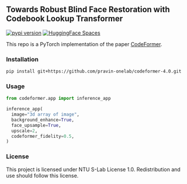 <h2>
  Towards Robust Blind Face Restoration with Codebook Lookup Transformer
</h2>

<a href="https://badge.fury.io/py/codeformer-pip"><img src="https://badge.fury.io/py/codeformer-pip.svg" alt="pypi version"></a>
<a href="https://huggingface.co/spaces/ArtGAN/Stable-Diffusion-ControlNet-WebUI"><img src="https://img.shields.io/badge/CodeFormer-Demo-orange" alt="HuggingFace Spaces"></a>

This repo is a PyTorch implementation of the paper [CodeFormer](https://arxiv.org/abs/2206.11253).

### Installation
```bash
pip install git+https://github.com/pravin-onelab/codeformer-4.0.git
```
### Usage
```python
from codeformer.app import inference_app

inference_app(
  image="3d array of image",
  background_enhance=True,
  face_upsample=True,
  upscale=2,
  codeformer_fidelity=0.5,
)
```


### License

This project is licensed under NTU S-Lab License 1.0. Redistribution and use should follow this license.
